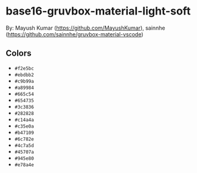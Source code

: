 # base16-gruvbox-material-light-soft

By: Mayush Kumar (https://github.com/MayushKumar), sainnhe (https://github.com/sainnhe/gruvbox-material-vscode)

## Colors

* `#f2e5bc`
* `#ebdbb2`
* `#c9b99a`
* `#a89984`
* `#665c54`
* `#654735`
* `#3c3836`
* `#282828`
* `#c14a4a`
* `#c35e0a`
* `#b47109`
* `#6c782e`
* `#4c7a5d`
* `#45707a`
* `#945e80`
* `#e78a4e`

